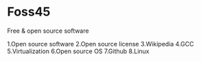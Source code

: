 # Foss45
Free & open source software

1.Open source software
2.Open source license
3.Wikipedia
4.GCC
5.Virtualization
6.Open source OS
7.Github
8.Linux
